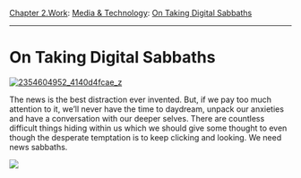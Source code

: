 [Chapter 2.Work](https://www.theschooloflife.com/thebookoflife/category/work/): [Media & Technology](https://www.theschooloflife.com/thebookoflife/category/work/media-and-technology/): [On Taking Digital Sabbaths](https://www.theschooloflife.com/thebookoflife/on-taking-digital-sabbaths/)

* * *

# On Taking Digital Sabbaths

[![2354604952_4140d4fcae_z](https://www.theschooloflife.com/thebookoflife/wp-content/uploads/2014/11/2354604952_4140d4fcae_z.jpg)](http://www.thebookoflife.org/wp-content/uploads/2014/11/2354604952_4140d4fcae_z.jpg)

The news is the best distraction ever invented. But, if we pay too much attention to it, we’ll never have the time to daydream, unpack our anxieties and have a conversation with our deeper selves. There are countless difficult things hiding within us which we should give some thought to even though the desperate temptation is to keep clicking and looking. We need news sabbaths.

[![](https://img.youtube.com/vi/-LWZkL5Xsno/0.jpg)](//www.youtube.com/embed/-LWZkL5Xsno? '')

